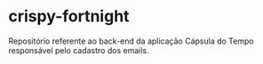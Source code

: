 # crispy-fortnight
Repositório referente ao back-end da aplicação Cápsula do Tempo responsável pelo cadastro dos emails.
